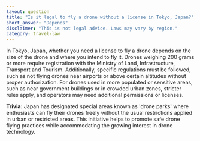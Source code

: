 ```yaml
---
layout: question
title: "Is it legal to fly a drone without a license in Tokyo, Japan?"
short_answer: "Depends"
disclaimer: "This is not legal advice. Laws may vary by region."
category: travel-law
---
```

In Tokyo, Japan, whether you need a license to fly a drone depends on the size of the drone and where you intend to fly it. Drones weighing 200 grams or more require registration with the Ministry of Land, Infrastructure, Transport and Tourism. Additionally, specific regulations must be followed, such as not flying drones near airports or above certain altitudes without proper authorization. For drones used in more populated or sensitive areas, such as near government buildings or in crowded urban zones, stricter rules apply, and operators may need additional permissions or licenses.

**Trivia:** Japan has designated special areas known as 'drone parks' where enthusiasts can fly their drones freely without the usual restrictions applied in urban or restricted areas. This initiative helps to promote safe drone flying practices while accommodating the growing interest in drone technology.
